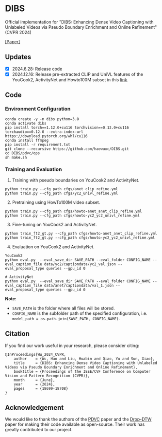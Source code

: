 # DIBS
Official implementation for "DIBS: Enhancing Dense Video Captioning with Unlabeled Videos via Pseudo Boundary Enrichment and Online Refinement" (CVPR 2024)

[\[Paper\]](https://openaccess.thecvf.com/content/CVPR2024/html/Wu_DIBS_Enhancing_Dense_Video_Captioning_with_Unlabeled_Videos_via_Pseudo_CVPR_2024_paper.html)

## Updates
- [x] 2024.6.28: Release code
- [x] 2024.12.16: Release pre-extracted CLIP and UniVL features of the YouCook2, ActivityNet and Howto100M subset in this [link](https://huggingface.co/datasets/Exclibur/dibs-feature).
## Code
### Environment Configuration
```
conda create -y -n dibs python=3.8
conda activate dibs
pip install torch==1.12.0+cu116 torchvision==0.13.0+cu116 torchaudio==0.12.0 --extra-index-url https://download.pytorch.org/whl/cu116
conda install ffmpeg
pip install -r requirement.txt
git clone --recursive https://github.com/haowuxc/DIBS.git
cd DIBS/pdvc/ops
sh make.sh
```


### Training and Evaluation
1. Training with pseudo boundaries on YouCook2 and ActivityNet.
```
python train.py --cfg_path cfgs/anet_clip_refine.yml
python train.py --cfg_path cfgs/yc2_univl_refine.yml
```
2. Pretraining using HowTo100M video subset.
```
python train.py --cfg_path cfgs/howto-anet_anet_clip_refine.yml
python train.py --cfg_path cfgs/howto-yc2_yc2_univl_refine.yml
```
3. Fine-tuning on YouCook2 and ActivityNet.
```
python train_ft2_gt.py --cfg_path cfgs/howto-anet_anet_clip_refine.yml
python train_ft2_gt.py --cfg_path cfgs/howto-yc2_yc2_univl_refine.yml
```
4. Evaluation on YouCook2 and ActivityNet.
```
YouCook2
python eval.py  --eval_save_dir SAVE_PATH --eval_folder CONFIG_NAME --eval_caption_file data/yc2/captiondata/yc2_val.json --eval_proposal_type queries --gpu_id 0

# ActivityNet
python eval.py  --eval_save_dir SAVE_PATH --eval_folder CONFIG_NAME --eval_caption_file data/anet/captiondata/val_1.json --eval_proposal_type queries --gpu_id 0
```
**Note:**
- `SAVE_PATH` is the folder where all files will be stored.
- `CONFIG_NAME` is the subfolder path of the specified configuration, i.e. `model_path = os.path.join(SAVE_PATH, CONFIG_NAME)`.

## Citation
If you find our work useful in your research, please consider citing:
```
@InProceedings{Wu_2024_CVPR,
    author    = {Wu, Hao and Liu, Huabin and Qiao, Yu and Sun, Xiao},
    title     = {DIBS: Enhancing Dense Video Captioning with Unlabeled Videos via Pseudo Boundary Enrichment and Online Refinement},
    booktitle = {Proceedings of the IEEE/CVF Conference on Computer Vision and Pattern Recognition (CVPR)},
    month     = {June},
    year      = {2024},
    pages     = {18699-18708}
}
```

## Acknowledgement
We would like to thank the authors of the [PDVC](https://github.com/ttengwang/PDVC) paper and the [Drop-DTW](https://github.com/SamsungLabs/Drop-DTW) paper for making their code available as open-source. Their work has greatly contributed to our project.
